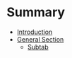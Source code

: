 # Summary

* [Introduction](README.md)
* [General Section](chapter1.md)
  * [Subtab](chapter1/subtab.md)

